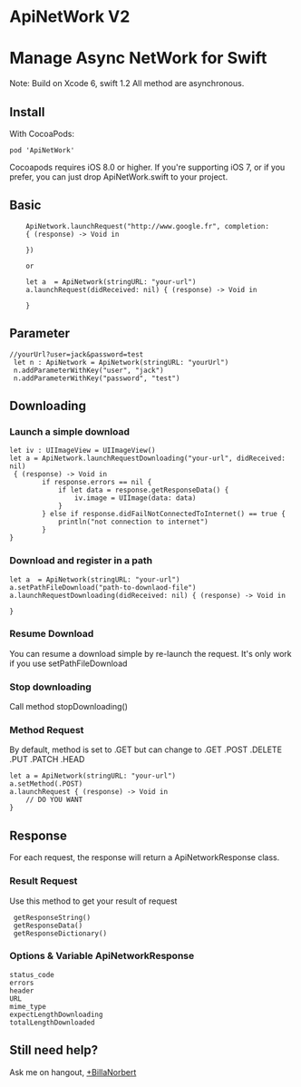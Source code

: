 ApiNetWork V2
==========

# Manage Async NetWork for Swift
Note: Build on Xcode 6, swift 1.2
All method are asynchronous.

## Install

With CocoaPods:

    pod 'ApiNetWork'
Cocoapods requires iOS 8.0 or higher.
If you're supporting iOS 7, or if you prefer, you can just drop ApiNetWork.swift to your project.

## Basic
     
        ApiNetwork.launchRequest("http://www.google.fr", completion:
        { (response) -> Void in
            
        })
        
        or 
        
        let a  = ApiNetwork(stringURL: "your-url")
        a.launchRequest(didReceived: nil) { (response) -> Void in
            
        }

## Parameter
    
    //yourUrl?user=jack&password=test
     let n : ApiNetwork = ApiNetwork(stringURL: "yourUrl")
     n.addParameterWithKey("user", "jack")
     n.addParameterWithKey("password", "test")

## Downloading

### Launch a simple download

    let iv : UIImageView = UIImageView() 
    let a = ApiNetwork.launchRequestDownloading("your-url", didReceived: nil)
     { (response) -> Void in
            if response.errors == nil {
                if let data = response.getResponseData() {
                    iv.image = UIImage(data: data)
                }
            } else if response.didFailNotConnectedToInternet() == true {
                println("not connection to internet")
            }
    }

### Download and register in a path

    let a  = ApiNetwork(stringURL: "your-url")
    a.setPathFileDownload("path-to-downlaod-file")
    a.launchRequestDownloading(didReceived: nil) { (response) -> Void in
            
    }

### Resume Download

You can resume a download simple by re-launch the request. It's only work if you use setPathFileDownload 

### Stop downloading

Call method 
    stopDownloading() 


### Method Request
  By default, method is set to .GET but can change to .GET .POST .DELETE .PUT .PATCH .HEAD

    let a = ApiNetwork(stringURL: "your-url")
    a.setMethod(.POST)
    a.launchRequest { (response) -> Void in
        // DO YOU WANT            
    }


## Response 
For each request, the response will return a ApiNetworkResponse class. 

### Result Request
Use this method to get your result of request

     getResponseString() 
     getResponseData() 
     getResponseDictionary() 


### Options & Variable ApiNetworkResponse 

    status_code
    errors                    
    header                    
    URL                       
    mime_type                 
    expectLengthDownloading   
    totalLengthDownloaded     



## Still need help?

Ask me on hangout, [+BillaNorbert](https://plus.google.com/+BillaNorbert/)
